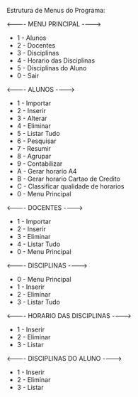 Estrutura de Menus do Programa: 

<---- MENU PRINCIPAL ---->
- 1 - Alunos
- 2 - Docentes
- 3 - Disciplinas
- 4 - Horario das Disciplinas
- 5 - Disciplinas do Aluno
- 0 - Sair

<---- ALUNOS ---->
- 1 - Importar
- 2 - Inserir
- 3 - Alterar
- 4 - Eliminar
- 5 - Listar Tudo
- 6 - Pesquisar
- 7 - Resumir
- 8 - Agrupar
- 9 - Contabilizar
- A - Gerar horario A4
- B - Gerar horario Cartao de Credito
- C - Classificar qualidade de horarios
- 0 - Menu Principal

<---- DOCENTES ---->
- 1 - Importar 
- 2 - Inserir
- 3 - Eliminar
- 4 - Listar Tudo
- 0 - Menu Principal

<---- DISCIPLINAS ---->
- 0 - Menu Principal
- 1 - Inserir
- 2 - Eliminar
- 3 - Listar Tudo 

<---- HORARIO DAS DISCIPLINAS ---->
- 1 - Inserir
- 2 - Eliminar
- 3 - Listar

<---- DISCIPLINAS DO ALUNO ---->
- 1 - Inserir
- 2 - Eliminar
- 3 - Listar
